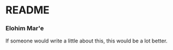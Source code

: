 # README #

### Elohim Mar'e ###

If someone would write a little about this, this would be a lot better.